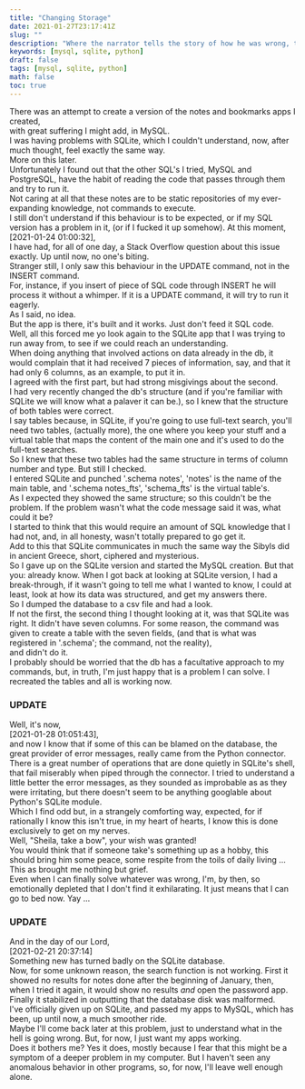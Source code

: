 ```yaml
---
title: "Changing Storage"
date: 2021-01-27T23:17:41Z
slug: ""
description: "Where the narrator tells the story of how he was wrong, then right, then wrong again."
keywords: [mysql, sqlite, python]
draft: false
tags: [mysql, sqlite, python]
math: false
toc: true
---
```

There was an attempt to create a version of the notes and bookmarks apps I created,  
with great suffering I might add, in MySQL.  
I was having problems with SQLite, which I couldn't understand, now, after much
thought, feel exactly the same way.  
More on this later.  
Unfortunately I found out that the other SQL's I tried, MySQL and PostgreSQL,
have the habit of reading the code that passes through them and try to run it.  
Not caring at all that these notes are to be static repositories of my
ever-expanding knowledge, not commands to execute.  
I still don't understand if this behaviour is to be expected, or if my SQL
version has a problem in it, (or if I fucked it up somehow). At this moment,  
[2021-01-24 01:00:32],  
I have had, for all of one day, a Stack Overflow question about this issue
exactly. Up until now, no one's biting.  
Stranger still, I only saw this behaviour in the UPDATE command, not in the
INSERT command.  
For, instance, if you insert of piece of SQL code through INSERT he will
process it without a whimper. If it is a UPDATE command, it will try to
run it eagerly.  
As I said, no idea.  
But the app is there, it's built and it works. Just don't feed it SQL code.  
Well, all this forced me yo look again to the SQLite app that I was
trying to run away from,  to see if we could reach an understanding.  
When doing anything that involved actions on data already in the db, it would
complain that it had received 7 pieces of information, say, and that it had
only 6 columns, as an example,  to put it in.  
I agreed with the first part, but had strong misgivings about the second.  
I had very recently changed the db's structure (and if you're familiar with
SQLite we will know what a palaver it can be.), so I knew that the structure of
both tables were correct.  
I say tables because, in SQLite, if you're going to use full-text search,
you'll need two tables, (actually more), the one where you keep your stuff
and a virtual table that maps the content of the main one and it's used to do
the full-text searches.  
So I knew that these two tables had the same structure in terms of column number
and type. But still I checked.  
I entered SQLite and punched '.schema notes', 'notes' is the name of the main
table, and '.schema notes_fts', 'schema_fts' is the virtual table's.   
As I expected they showed the same structure; so this couldn't be the problem.
If the problem wasn't what the code message said it was, what could it be?  
I started to think that this would require an amount of SQL knowledge that I had
not, and, in all honesty, wasn't totally prepared to go get it.  
Add to this that SQLite communicates in much the same way the Sibyls did in
ancient Greece, short, ciphered and mysterious.  
So I gave up on the SQLite version and started the MySQL creation. But that you:
already know. When I got back at looking at SQLite version, I had a break-through,
if it wasn't going to tell me what I wanted to know, I could at least, look at
how its data was structured, and get my answers there.  
So I dumped the database to a csv file and had a look.  
If not the first, the second thing I thought looking at it, was that SQLite
was right. It didn't have seven columns.
For some reason, the command was given to create a table with the seven fields,
(and that is what was registered in '.schema'; the command, not the reality),  
and didn't do it.  
I probably should be worried that the db has a facultative approach to my commands,
but, in truth, I'm just happy that is a problem I can solve.
I recreated the tables and all is working now.


### UPDATE
Well, it's now,  
 [2021-01-28 01:051:43],  
 and now I know that if some of this can be
blamed on the database, the great provider of error messages, really came from the
Python connector.  
There is a great number of operations that are done quietly in
SQLite's shell, that fail miserably when piped through the connector. I tried to
understand a little better the error messages, as they sounded as improbable as as
they were irritating, but there doesn't seem to be anything googlable about Python's
SQLite module.  
Which I find odd but, in a strangely comforting way, expected, for if
rationally I know this isn't true, in my heart of hearts, I know this is done
exclusively to get on my nerves.  
Well, "Sheila, take a bow", your wish was granted!  
You would think that if someone take's something up as a hobby, this should bring him
some peace, some respite from the toils of daily living ...    
This as brought me nothing but grief.  
Even when I can finally solve whatever was wrong, I'm, by then, so emotionally depleted
that I don't find it exhilarating. It just means that I can go to bed now. Yay ...

### UPDATE
And in the day of our Lord,  
[2021-02-21 20:37:14]  
Something new has turned badly on the SQLite database.  
Now, for some unknown reason, the search function is not working. First it showed no results for notes done after the beginning of January, then, when I tried it again, it would show no results *and* open the password app. Finally it stabilized in outputting that the database disk was malformed.    
I've officially given up on SQLite, and passed my apps to MySQL, which has been, up until now, a much smoother ride.  
Maybe I'll come back later at this problem, just to understand what in the hell is going wrong. But, for now, I just want my apps working.  
Does it bothers me? Yes it does, mostly because I fear that this might be a symptom of a deeper problem in my computer. But I haven't seen any anomalous behavior in
other programs, so, for now, I'll leave well enough alone.
